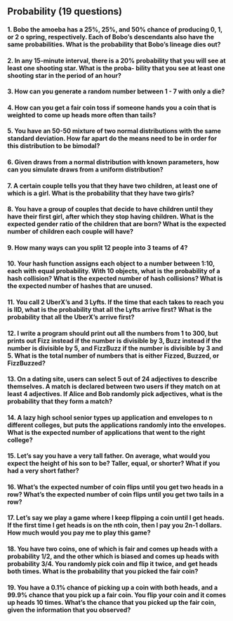 ## Probability (19 questions)


#### 1. Bobo the amoeba has a 25%, 25%, and 50% chance of producing 0, 1, or 2 o spring, respectively. Each of Bobo’s descendants also have the same probabilities. What is the probability that Bobo’s lineage dies out?
  
  
#### 2. In any 15-minute interval, there is a 20% probability that you will see at least one shooting star. What is the proba- bility that you see at least one shooting star in the period of an hour?
  
  
#### 3. How can you generate a random number between 1 - 7 with only a die?


#### 4. How can you get a fair coin toss if someone hands you a coin that is weighted to come up heads more often than tails?
  
  
#### 5. You have an 50-50 mixture of two normal distributions with the same standard deviation. How far apart do the means need to be in order for this distribution to be bimodal?
  
  
#### 6. Given draws from a normal distribution with known parameters, how can you simulate draws from a uniform distribution?
  
  
  
#### 7. A certain couple tells you that they have two children, at least one of which is a girl. What is the probability that they have two girls?
  
  
  
#### 8. You have a group of couples that decide to have children until they have their first girl, after which they stop having children. What is the expected gender ratio of the children that are born? What is the expected number of children each couple will have?
  
  
 
#### 9. How many ways can you split 12 people into 3 teams of 4?
  
#### 10. Your hash function assigns each object to a number between 1:10, each with equal probability. With 10 objects, what is the probability of a hash collision? What is the expected number of hash collisions? What is the expected number of hashes that are unused.


#### 11. You call 2 UberX’s and 3 Lyfts. If the time that each takes to reach you is IID, what is the probability that all the Lyfts arrive first? What is the probability that all the UberX’s arrive first?
 
 
#### 12. I write a program should print out all the numbers from 1 to 300, but prints out Fizz instead if the number is divisible by 3, Buzz instead if the number is divisible by 5, and FizzBuzz if the number is divisible by 3 and 5. What is the total number of numbers that is either Fizzed, Buzzed, or FizzBuzzed?


#### 13. On a dating site, users can select 5 out of 24 adjectives to describe themselves. A match is declared between two users if they match on at least 4 adjectives. If Alice and Bob randomly pick adjectives, what is the probability that they form a match?
 
 
#### 14. A lazy high school senior types up application and envelopes to n different colleges, but puts the applications randomly into the envelopes. What is the expected number of applications that went to the right college?
  
  
#### 15. Let’s say you have a very tall father. On average, what would you expect the height of his son to be? Taller, equal, or shorter? What if you had a very short father?



#### 16. What’s the expected number of coin flips until you get two heads in a row? What’s the expected number of coin flips until you get two tails in a row?


#### 17. Let’s say we play a game where I keep flipping a coin until I get heads. If the first time I get heads is on the nth coin, then I pay you 2n-1 dollars. How much would you pay me to play this game?


#### 18. You have two coins, one of which is fair and comes up heads with a probability 1/2, and the other which is biased and comes up heads with probability 3/4. You randomly pick coin and flip it twice, and get heads both times. What is the probability that you picked the fair coin?
 
#### 19. You have a 0.1% chance of picking up a coin with both heads, and a 99.9% chance that you pick up a fair coin. You flip your coin and it comes up heads 10 times. What’s the chance that you picked up the fair coin, given the information that you observed?
